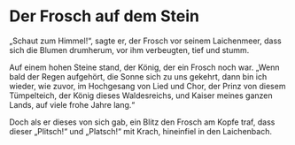 # Der Frosch auf dem Stein

„Schaut zum Himmel!“, sagte er,
der Frosch vor seinem Laichenmeer,
dass sich die Blumen drumherum,
vor ihm verbeugten, tief und stumm.

Auf einem hohen Steine stand,
der König, der ein Frosch noch war.
„Wenn bald der Regen aufgehört,
die Sonne sich zu uns gekehrt,
dann bin ich wieder, wie zuvor,
im Hochgesang von Lied und Chor,
der Prinz von diesem Tümpelteich,
der König dieses Waldesreichs,
und Kaiser meines ganzen Lands,
auf viele frohe Jahre lang.“

Doch als er dieses von sich gab,
ein Blitz den Frosch am Kopfe traf,
dass dieser „Plitsch!“ und „Platsch!“ mit Krach,
hineinfiel in den Laichenbach.
